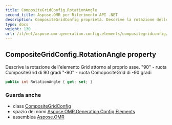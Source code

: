```yaml
---
title: CompositeGridConfig.RotationAngle
second_title: Aspose.OMR per Riferimento API .NET
description: CompositeGridConfig proprietà. Descrive la rotazione dellelemento Grid attorno al proprio asse. 90  ruota CompositeGrid di 90 gradi 90  ruota ComopositeGrid di 90 gradi
type: docs
weight: 130
url: /it/net/aspose.omr.generation.config.elements/compositegridconfig/rotationangle/
---
```

## CompositeGridConfig.RotationAngle property

Descrive la rotazione dell'elemento Grid attorno al proprio asse. "90" - ruota CompositeGrid di 90 gradi "-90" - ruota ComopositeGrid di -90 gradi

```csharp
public int RotationAngle { get; set; }
```

### Guarda anche

* class [CompositeGridConfig](../)
* spazio dei nomi [Aspose.OMR.Generation.Config.Elements](../../compositegridconfig/)
* assemblea [Aspose.OMR](../../../)


